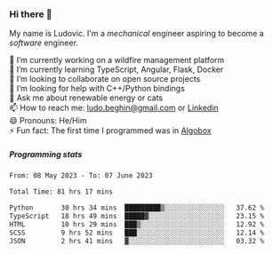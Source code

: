 ### Hi there 👋

My name is Ludovic. I'm a *mechanical* engineer aspiring to become a *software* engineer.

 🔭 I’m currently working on a wildfire management platform<br/>
 🌱 I’m currently learning TypeScript, Angular, Flask, Docker<br/>
 👯 I’m looking to collaborate on open source projects<br/>
 🤔 I’m looking for help with C++/Python bindings<br/>
 💬 Ask me about renewable energy or cats<br/>
 📫 How to reach me: ludo.beghin@gmail.com or [Linkedin](https://www.linkedin.com/in/ludovic-beghin/)<br/>
 😄 Pronouns: He/Him<br/>
 ⚡ Fun fact: The first time I programmed was in [Algobox](https://fr.wikipedia.org/wiki/Algobox)<br/>

##### Programming stats
<!--START_SECTION:waka-->

```txt
From: 08 May 2023 - To: 07 June 2023

Total Time: 81 hrs 17 mins

Python       30 hrs 34 mins  █████████▒░░░░░░░░░░░░░░░   37.62 %
TypeScript   18 hrs 49 mins  █████▓░░░░░░░░░░░░░░░░░░░   23.15 %
HTML         10 hrs 29 mins  ███▒░░░░░░░░░░░░░░░░░░░░░   12.92 %
SCSS         9 hrs 52 mins   ███░░░░░░░░░░░░░░░░░░░░░░   12.14 %
JSON         2 hrs 41 mins   ▓░░░░░░░░░░░░░░░░░░░░░░░░   03.32 %
```

<!--END_SECTION:waka-->
